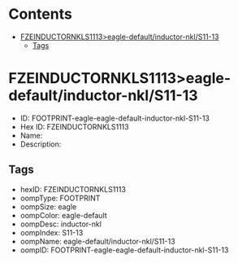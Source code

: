 



Contents
========

* [FZEINDUCTORNKLS1113>eagle-default/inductor-nkl/S11-13](#fzeinductornkls1113eagle-defaultinductor-nkls11-13)
	* [Tags](#tags)

# FZEINDUCTORNKLS1113>eagle-default/inductor-nkl/S11-13

- ID: FOOTPRINT-eagle-eagle-default-inductor-nkl-S11-13
- Hex ID: FZEINDUCTORNKLS1113
- Name: 
- Description: 

## Tags

- hexID: FZEINDUCTORNKLS1113
- oompType: FOOTPRINT
- oompSize: eagle
- oompColor: eagle-default
- oompDesc: inductor-nkl
- oompIndex: S11-13
- oompName: eagle-default/inductor-nkl/S11-13
- oompID: FOOTPRINT-eagle-eagle-default-inductor-nkl-S11-13
